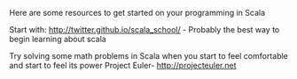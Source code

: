 Here are some resources to get started on your programming in Scala

Start with:
http://twitter.github.io/scala_school/ - Probably the best way to begin learning about scala

Try solving some math problems in Scala when you start to feel comfortable and start to feel its power
Project Euler- http://projecteuler.net